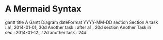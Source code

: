 # A Mermaid Syntax

gantt
    title A Gantt Diagram
    dateFormat  YYYY-MM-DD
    section Section
    A task             : a1, 2014-01-01, 30d
    Another task       : after a1  , 20d
    section Another
    Task in sec        : 2014-01-12  , 12d
    another task       : 24d
